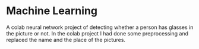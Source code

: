 # Machine Learning
A colab neural network project of detecting whether a person has glasses in the picture or not. In the colab project I had done some preprocessing and replaced the name and the place of the pictures.
